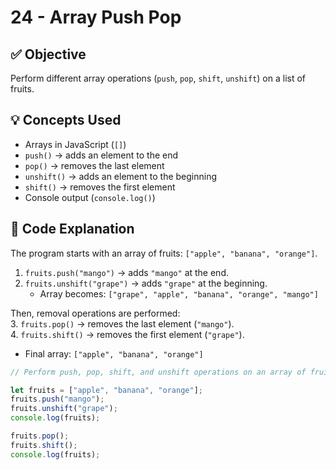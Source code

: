 # 24 - Array Push Pop

## ✅ Objective  
Perform different array operations (`push`, `pop`, `shift`, `unshift`) on a list of fruits.  

## 💡 Concepts Used  
- Arrays in JavaScript (`[]`)  
- `push()` → adds an element to the end  
- `pop()` → removes the last element  
- `unshift()` → adds an element to the beginning  
- `shift()` → removes the first element  
- Console output (`console.log()`)  

## 📘 Code Explanation  
The program starts with an array of fruits: `["apple", "banana", "orange"]`.  

1. `fruits.push("mango")` → adds `"mango"` at the end.  
2. `fruits.unshift("grape")` → adds `"grape"` at the beginning.  
   - Array becomes: `["grape", "apple", "banana", "orange", "mango"]`  

Then, removal operations are performed:  
3. `fruits.pop()` → removes the last element (`"mango"`).  
4. `fruits.shift()` → removes the first element (`"grape"`).  
   - Final array: `["apple", "banana", "orange"]`  

```javascript
// Perform push, pop, shift, and unshift operations on an array of fruits.

let fruits = ["apple", "banana", "orange"];
fruits.push("mango"); 
fruits.unshift("grape"); 
console.log(fruits);

fruits.pop(); 
fruits.shift(); 
console.log(fruits);
